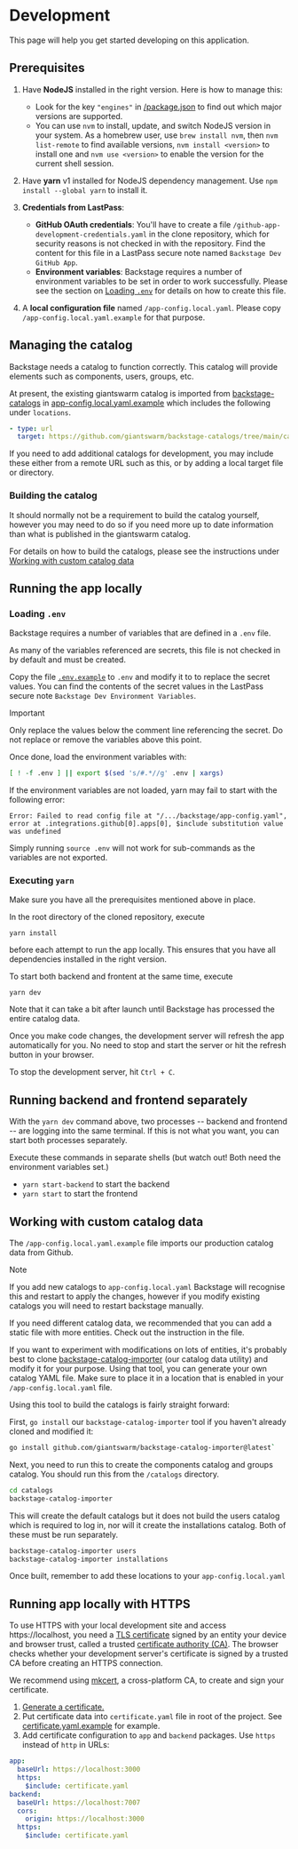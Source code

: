 # Development

This page will help you get started developing on this application.

## Prerequisites

1. Have **NodeJS** installed in the right version. Here is how to manage this:

   - Look for the key `"engines"` in [/package.json](../package.json) to find
     out which major versions are supported.
   - You can use `nvm` to install, update, and switch NodeJS version in your
     system. As a homebrew user, use `brew install nvm`, then `nvm list-remote`
     to find available versions, `nvm install <version>` to install one and
     `nvm use <version>` to enable the version for the current shell session.

2. Have **yarn** v1 installed for NodeJS dependency management. Use
   `npm install --global yarn` to install it.

3. **Credentials from LastPass**:

   - **GitHub OAuth credentials**: You'll have to create a file
     `/github-app-development-credentials.yaml` in the clone repository, which
     for security reasons is not checked in with the repository. Find the
     content for this file in a LastPass secure note named `Backstage Dev GitHub App`.
   - **Environment variables**: Backstage requires a number of environment
     variables to be set in order to work successfully. Please see the section
     on [Loading `.env`](#loading-env) for details on how to create this file.

4. A **local configuration file** named `/app-config.local.yaml`. Please copy
   `/app-config.local.yaml.example` for that purpose.

## Managing the catalog

Backstage needs a catalog to function correctly. This catalog will provide
elements such as components, users, groups, etc.

At present, the existing giantswarm catalog is imported from
[backstage-catalogs](https://github.com/giantswarm/backstage-catalogs/tree/main/catalogs)
in [app-config.local.yaml.example](../app-config.local.yaml.example) which
includes the following under `locations`.

```yaml
- type: url
  target: https://github.com/giantswarm/backstage-catalogs/tree/main/catalogs/*.yaml
```

If you need to add additional catalogs for development, you may include these
either from a remote URL such as this, or by adding a local target file or
directory.

### Building the catalog

It should normally not be a requirement to build the catalog yourself, however
you may need to do so if you need more up to date information than what is
published in the giantswarm catalog.

For details on how to build the catalogs, please see the instructions under
[Working with custom catalog data](#working-with-custom-catalog-data)

## Running the app locally

### Loading `.env`

Backstage requires a number of variables that are defined in a `.env` file.

As many of the variables referenced are secrets, this file is not checked in by
default and must be created.

Copy the file [`.env.example`](../.env.example) to `.env` and modify it to
to replace the secret values. You can find the contents of the secret values in
the LastPass secure note `Backstage Dev Environment Variables`.

> [!IMPORTANT]
> Only replace the values below the comment line referencing the secret.
> Do not replace or remove the variables above this point.

Once done, load the environment variables with:

```bash
[ ! -f .env ] || export $(sed 's/#.*//g' .env | xargs)
```

If the environment variables are not loaded, yarn may fail to start with the
following error:

```nohighlight
Error: Failed to read config file at "/.../backstage/app-config.yaml", error at .integrations.github[0].apps[0], $include substitution value was undefined
```

Simply running `source .env` will not work for sub-commands as the variables are
not exported.

### Executing `yarn`

Make sure you have all the prerequisites mentioned above in place.

In the root directory of the cloned repository, execute

    yarn install

before each attempt to run the app locally. This ensures that you have all
dependencies installed in the right version.

To start both backend and frontent at the same time, execute

    yarn dev

Note that it can take a bit after launch until Backstage has processed the
entire catalog data.

Once you make code changes, the development server will refresh the app
automatically for you. No need to stop and start the server or hit the refresh
button in your browser.

To stop the development server, hit `Ctrl + C`.

## Running backend and frontend separately

With the `yarn dev` command above, two processes -- backend and frontend -- are
logging into the same terminal. If this is not what you want, you can start both
processes separately.

Execute these commands in separate shells (but watch out! Both need the
environment variables set.)

- `yarn start-backend` to start the backend
- `yarn start` to start the frontend

## Working with custom catalog data

The `/app-config.local.yaml.example` file imports our production catalog data
from Github.

> [!Note]
> If you add new catalogs to `app-config.local.yaml` Backstage will recognise
> this and restart to apply the changes, however if you modify existing catalogs
> you will need to restart backstage manually.

If you need different catalog data, we recommended that you can add a static
file with more entities. Check out the instruction in the file.

If you want to experiment with modifications on lots of entities, it's probably
best to clone [backstage-catalog-importer](https://github.com/giantswarm/backstage-catalog-importer)
(our catalog data utility) and modify it for your purpose. Using that tool, you
can generate your own catalog YAML file. Make sure to place it in a location
that is enabled in your `/app-config.local.yaml` file.

Using this tool to build the catalogs is fairly straight forward:

First, `go install` our `backstage-catalog-importer` tool if you haven't already
cloned and modified it:

```bash
go install github.com/giantswarm/backstage-catalog-importer@latest`
```

Next, you need to run this to create the components catalog and groups catalog.
You should run this from the `/catalogs` directory.

```bash
cd catalogs
backstage-catalog-importer
```

This will create the default catalogs but it does not build the users catalog
which is required to log in, nor will it create the installations catalog. Both
of these must be run separately.

```bash
backstage-catalog-importer users
backstage-catalog-importer installations
```

Once built, remember to add these locations to your `app-config.local.yaml`

## Running app locally with HTTPS

To use HTTPS with your local development site and access https://localhost,
you need a [TLS certificate](https://en.wikipedia.org/wiki/Public_key_certificate#TLS/SSL_server_certificate)
signed by an entity your device and browser trust, called a trusted
[certificate authority (CA)](https://en.wikipedia.org/wiki/Certificate_authority).
The browser checks whether your development server's certificate is signed
by a trusted CA before creating an HTTPS connection.

We recommend using [mkcert](https://github.com/FiloSottile/mkcert),
a cross-platform CA, to create and sign your certificate.

1. [Generate a certificate.](https://web.dev/articles/how-to-use-local-https#setup)
2. Put certificate data into `certificate.yaml` file in root of the project. See [certificate.yaml.example](../certificate.yaml.example) for example.
3. Add certificate configuration to `app` and `backend` packages. Use `https` instead of `http` in URLs:

```yaml
app:
  baseUrl: https://localhost:3000
  https:
    $include: certificate.yaml
backend:
  baseUrl: https://localhost:7007
  cors:
    origin: https://localhost:3000
  https:
    $include: certificate.yaml
```
